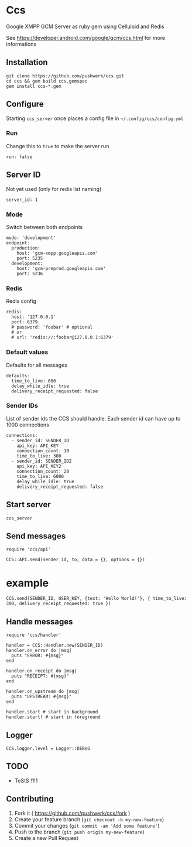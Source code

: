 # Ccs

Google XMPP GCM Server as ruby gem using Celluloid and Redis

See https://developer.android.com/google/gcm/ccs.html for more informations

## Installation

```
git clone https://github.com/pushwerk/ccs.git
cd ccs && gem build ccs.gemspec
gem install ccs-*.gem
```

## Configure

Starting `ccs_server` once places a config file in `~/.config/ccs/config.yml`

### Run
Change this to `true` to make the server run

```
run: false
```

## Server ID
Not yet used (only for redis list naming)

```
server_id: 1
```

### Mode
Switch between both endpoints

```
mode: 'development'
endpoint:
  production:
    host: 'gcm-xmpp.googleapis.com'
    port: 5235
  development:
    host: 'gcm-preprod.googleapis.com'
    port: 5236
```

### Redis
Redis config

```
redis:
  host: '127.0.0.1'
  port: 6379
  # password: 'foobar' # optional
  # or
  # url: 'redis://:foobar@127.0.0.1:6379'
```

### Default values
Defaults for all messages

```
defaults:
  time_to_live: 600
  delay_while_idle: true
  delivery_receipt_requested: false
```

### Sender IDs
List of sender ids the CCS should handle. Each sender id can have up to 1000 connections

```
connections:
  - sender_id: SENDER_ID
    api_key: API_KEY
    connection_count: 10
    time_to_live: 300
  - sender_id: SENDER_ID2
    api_key: API_KEY2
    connection_count: 20
    time_to_live: 6000
    delay_while_idle: true
    delivery_receipt_requested: false
 ```

## Start server

```
ccs_server
```

## Send messages

```
require 'ccs/api'

CCS::API.send(sender_id, to, data = {}, options = {})
```

# example

```
CCS.send(SENDER_ID, USER_KEY, {text: 'Hello World!'}, { time_to_live: 300, delivery_receipt_requested: true })
```

## Handle messages

```
require 'ccs/handler'

handler = CCS::Handler.new(SENDER_ID)
handler.on_error do |msg|
  puts "ERROR: #{msg}"
end

handler.on_receipt do |msg|
  puts "RECEIPT: #{msg}"
end

handler.on_upstream do |msg|
  puts "UPSTREAM: #{msg}"
end

handler.start # start in background
handler.start! # start in foreground
```

## Logger

```
CCS.logger.level = Logger::DEBUG
```

## TODO
* TeStS !1!1

## Contributing

1. Fork it ( https://github.com/pushwerk/ccs/fork )
2. Create your feature branch (`git checkout -b my-new-feature`)
3. Commit your changes (`git commit -am 'Add some feature'`)
4. Push to the branch (`git push origin my-new-feature`)
5. Create a new Pull Request
